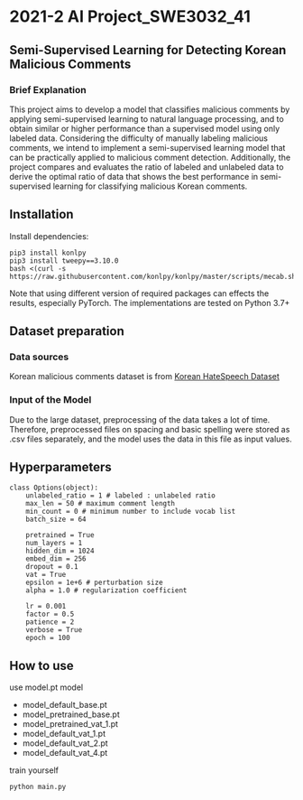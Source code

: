 # 2021-2 AI Project_SWE3032_41
## Semi-Supervised Learning for  Detecting Korean Malicious Comments 

### Brief Explanation


This project aims to develop a model that classifies malicious comments by applying semi-supervised learning to natural language processing, and to obtain similar or higher performance than a supervised model using only labeled data. Considering the difficulty of manually labeling malicious comments, we intend to implement a semi-supervised learning model that can be practically applied to malicious comment detection. Additionally, the project compares and evaluates the ratio of labeled and unlabeled data to derive the optimal ratio of data that shows the best performance in semi-supervised learning for classifying malicious Korean comments.


## Installation

Install dependencies:

```
pip3 install konlpy
pip3 install tweepy==3.10.0
bash <(curl -s https://raw.githubusercontent.com/konlpy/konlpy/master/scripts/mecab.sh)
```

Note that using different version of required packages can effects the results, especially PyTorch. The implementations are tested on Python 3.7+

## Dataset preparation

### Data sources

Korean malicious comments dataset is from [Korean HateSpeech Dataset](https://github.com/kocohub/korean-hate-speech.git)

### Input of the Model

Due to the large dataset, preprocessing of the data takes a lot of time. Therefore, preprocessed files on spacing and basic spelling were stored as .csv files separately, and the model uses the data in this file as input values.


## Hyperparameters


```
class Options(object):
    unlabeled_ratio = 1 # labeled : unlabeled ratio
    max_len = 50 # maximum comment length
    min_count = 0 # minimum number to include vocab list
    batch_size = 64
    
    pretrained = True
    num_layers = 1
    hidden_dim = 1024
    embed_dim = 256
    dropout = 0.1
    vat = True
    epsilon = 1e+6 # perturbation size
    alpha = 1.0 # regularization coefficient
    
    lr = 0.001
    factor = 0.5
    patience = 2
    verbose = True
    epoch = 100
```


## How to use

use model.pt
model
- model_default_base.pt
- model_pretrained_base.pt
- model_pretrained_vat_1.pt
- model_default_vat_1.pt
- model_default_vat_2.pt
- model_default_vat_4.pt

train yourself
```
python main.py
```
